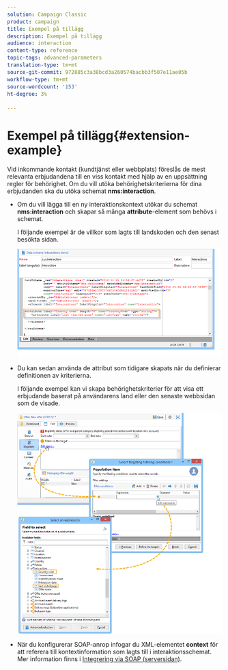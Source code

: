 ```yaml
---
solution: Campaign Classic
product: campaign
title: Exempel på tillägg
description: Exempel på tillägg
audience: interaction
content-type: reference
topic-tags: advanced-parameters
translation-type: tm+mt
source-git-commit: 972885c3a38bcd3a260574bacbb3f507e11ae05b
workflow-type: tm+mt
source-wordcount: '153'
ht-degree: 3%

---
```



# Exempel på tillägg{#extension-example}

Vid inkommande kontakt (kundtjänst eller webbplats) föreslås de mest relevanta erbjudandena till en viss kontakt med hjälp av en uppsättning regler för behörighet. Om du vill utöka behörighetskriterierna för dina erbjudanden ska du utöka schemat **nms:interaction**.

* Om du vill lägga till en ny interaktionskontext utökar du schemat **nms:interaction** och skapar så många **attribute**-element som behövs i schemat.

   I följande exempel är de villkor som lagts till landskoden och den senast besökta sidan.

   ![](assets/s_ncs_configuration_offer_schemas.png)

* Du kan sedan använda de attribut som tidigare skapats när du definierar definitionen av kriterierna.

   I följande exempel kan vi skapa behörighetskriterier för att visa ett erbjudande baserat på användarens land eller den senaste webbsidan som de visade.

   ![](assets/s_ncs_configuration_offer_context.png)

* När du konfigurerar SOAP-anrop infogar du XML-elementet **context** för att referera till kontextinformation som lagts till i interaktionsschemat. Mer information finns i [Integrering via SOAP (serversidan)](../../interaction/using/integration-via-soap--server-side-.md).

